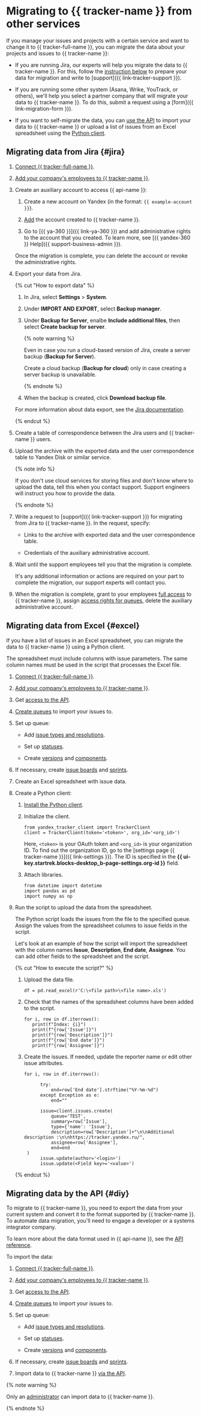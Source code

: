# Migrating to {{ tracker-name }} from other services

If you manage your issues and projects with a certain service and want to change it to {{ tracker-full-name }}, you can migrate the data about your projects and issues to {{ tracker-name }}:

* If you are running Jira, our experts will help you migrate the data to {{ tracker-name }}. For this, follow the [instruction below](#jira) to prepare your data for migration and write to [support]({{ link-tracker-support }}).

* If you are running some other system (Asana, Wrike, YouTrack, or others), we'll help you select a partner company that will migrate your data to {{ tracker-name }}. To do this, submit a request using a [form]({{ link-migration-form }}).

* If you want to self-migrate the data, you can [use the API](#diy) to import your data to {{ tracker-name }} or upload a list of issues from an Excel spreadsheet using the [Python client](#excel).

## Migrating data from Jira {#jira}


1. [Connect {{ tracker-full-name }}](enable-tracker.md).

1. [Add your company's employees to {{ tracker-name }}](add-users.md).

1. Create an auxiliary account to access {{ api-name }}:

   1. Create a new account on Yandex (in the format: `{{ example-account }}`).

   1. [Add](add-users.md#invite_user) the account created to {{ tracker-name }}.

   1. Go to [{{ ya-360 }}]({{ link-ya-360 }}) and add administrative rights to the account that you created. To learn more, see [{{ yandex-360 }} Help]({{ support-business-admin }}).

   Once the migration is complete, you can delete the account or revoke the administrative rights.

1. Export your data from Jira.

   {% cut "How to export data" %}

   1. In Jira, select **Settings** > **System**.

   1. Under **IMPORT AND EXPORT**, select **Backup manager**.

   1. Under **Backup for Server**, enalbe **Include additional files**, then select **Create backup for server**.

      {% note warning %}

      Even in case you run a cloud-based version of Jira, create a server backup (**Backup for Server**).

      Create a cloud backup (**Backup for cloud**) only in case creating a server backup is unavailable.

      {% endnote %}

   1. When the backup is created, click **Download backup file**.

   For more information about data export, see the [Jira documentation](https://support.atlassian.com/jira-cloud-administration/docs/export-issues/).

   {% endcut %}

1. Create a table of correspondence between the Jira users and {{ tracker-name }} users.

1. Upload the archive with the exported data and the user correspondence table to Yandex Disk or similar service.

   {% note info %}

   If you don't use cloud services for storing files and don't know where to upload the data, tell this when you contact support. Support engineers will instruct you how to provide the data.

   {% endnote %}

1. Write a request to [support]({{ link-tracker-support }}) for migrating from Jira to {{ tracker-name }}. In the request, specify:

   * Links to the archive with exported data and the user correspondence table.

   * Credentials of the auxiliary administrative account.

1. Wait until the support employees tell you that the migration is complete.

   It's any additional information or actions are required on your part to complete the migration, our support experts will contact you.

1. When the migration is complete, grant to your employees [full access](access.md) to {{ tracker-name }}, assign [access rights for queues](manager/queue-access.md), delete the auxiliary administrative account.

## Migrating data from Excel {#excel}

If you have a list of issues in an Excel spreadsheet, you can migrate the data to {{ tracker-name }} using a Python client.

The spreadsheet must include columns with issue parameters. The same column names must be used in the script that processes the Excel file.

1. [Connect {{ tracker-full-name }}](enable-tracker.md).

1. [Add your company's employees to {{ tracker-name }}](add-users.md).

1. Get [access to the API](concepts/access.md#section_about_python_client).

1. [Create queues](manager/create-queue.md) to import your issues to.

1. Set up queue:

   - Add [issue types and resolutions](manager/add-ticket-type.md).

   - Set up [statuses](manager/workflow.md).

   - Create [versions](manager/versions.md) and [components](manager/components.md).

1. If necessary, create [issue boards](manager/create-agile-board.md) and [sprints](manager/create-agile-sprint.md).

1. Create an Excel spreadsheet with issue data.

1. Create a Python client:

   1. [Install the Python client](user/python.md).

   1. Initialize the client.

      ```
      from yandex_tracker_client import TrackerClient
      client = TrackerClient(token='<token>', org_id='<org_id>')
      ```
      Here, `<token>` is your OAuth token and `<org_id>` is your organization ID. To find out the organization ID, go to the [settings page {{ tracker-name }}]({{ link-settings }}). The ID is specified in the **{{ ui-key.startrek.blocks-desktop_b-page-settings.org-id }}** field.

   1. Attach libraries.

      ```
      from datetime import datetime
      import pandas as pd
      import numpy as np
      ```

1. Run the script to upload the data from the spreadsheet.

   The Python script loads the issues from the file to the specified queue. Assign the values from the spreadsheet columns to issue fields in the script.

   Let's look at an example of how the script will import the spreadsheet with the column names **Issue**, **Description**, **End date**, **Assignee**. You can add other fields to the spreadsheet and the script.

   {% cut "How to execute the script?" %}

   1. Upload the data file.

      ```
      df = pd.read_excel(r'C:\<file path>\<file name>.xls')
      ```

   1. Check that the names of the spreadsheet columns have been added to the script.

      ```
      for i, row in df.iterrows():
         print(f"Index: {i}")
         print(f"{row['Issue']}")
         print(f"{row['Description']}")
         print(f"{row['End date']}")
         print(f"{row['Assignee']}")
      ```

   1. Create the issues. If needed, update the reporter name or edit other issue attributes.

      ```
      for i, row in df.iterrows():

            try:
                end=row['End date'].strftime("%Y-%m-%d")
            except Exception as e:
                end=""

            issue=client.issues.create(
                queue='TEST',
                summary=row['Issue'],
                type={'name': 'Issue'},
                description=row['Description']+"\n\nAdditional description :\n\nhttps://tracker.yandex.ru/",
                assignee=row['Assignee'],
                end=end
       )
            issue.update(author='<login>')
            issue.update(<Field key>='<value>')

      ```
   {% endcut %}

## Migrating data by the API {#diy}

To migrate to {{ tracker-name }}, you need to export the data from your current system and convert it to the format supported by {{ tracker-name }}. To automate data migration, you'll need to engage a developer or a systems integrator company.

To learn more about the data format used in {{ api-name }}, see the [API reference](concepts/import/import-ticket.md).

To import the data:

1. [Connect {{ tracker-full-name }}](enable-tracker.md).

1. [Add your company's employees to {{ tracker-name }}](add-users.md).

1. Get [access to the API](concepts/access.md).

1. [Create queues](manager/create-queue.md) to import your issues to.

1. Set up queue:

   - Add [issue types and resolutions](manager/add-ticket-type.md).

   - Set up [statuses](manager/workflow.md).

   - Create [versions](manager/versions.md) and [components](manager/components.md).

1. If necessary, create [issue boards](manager/create-agile-board.md) and [sprints](manager/create-agile-sprint.md).

1. Import data to {{ tracker-name }} [via the API](concepts/import/import-ticket.md).


{% note warning %}

Only an [administrator](role-model.md) can import data to {{ tracker-name }}.

{% endnote %}

